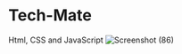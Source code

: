 # Tech-Mate
Html, CSS and JavaScript
![Screenshot (86)](https://user-images.githubusercontent.com/90946899/225818306-967a9dad-5806-4b5b-b5cd-04ad7b6ec38b.png)
